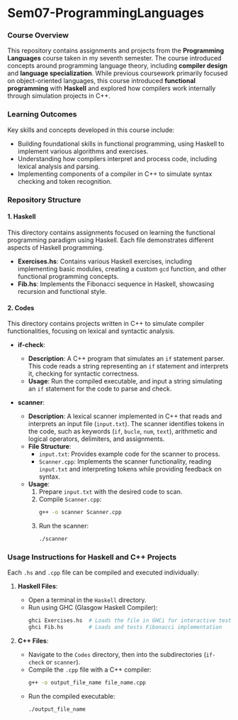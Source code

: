 # Sem07-ProgrammingLanguages

### Course Overview
This repository contains assignments and projects from the **Programming Languages** course taken in my seventh semester. The course introduced concepts around programming language theory, including **compiler design** and **language specialization**. While previous coursework primarily focused on object-oriented languages, this course introduced **functional programming** with **Haskell** and explored how compilers work internally through simulation projects in C++.

### Learning Outcomes
Key skills and concepts developed in this course include:
- Building foundational skills in functional programming, using Haskell to implement various algorithms and exercises.
- Understanding how compilers interpret and process code, including lexical analysis and parsing.
- Implementing components of a compiler in C++ to simulate syntax checking and token recognition.

### Repository Structure

#### 1. Haskell
This directory contains assignments focused on learning the functional programming paradigm using Haskell. Each file demonstrates different aspects of Haskell programming.

   - **Exercises.hs**: Contains various Haskell exercises, including implementing basic modules, creating a custom `gcd` function, and other functional programming concepts.
   - **Fib.hs**: Implements the Fibonacci sequence in Haskell, showcasing recursion and functional style.

#### 2. Codes
This directory contains projects written in C++ to simulate compiler functionalities, focusing on lexical and syntactic analysis.

   - **if-check**:
     - **Description**: A C++ program that simulates an `if` statement parser. This code reads a string representing an `if` statement and interprets it, checking for syntactic correctness.
     - **Usage**: Run the compiled executable, and input a string simulating an `if` statement for the code to parse and check.

   - **scanner**:
     - **Description**: A lexical scanner implemented in C++ that reads and interprets an input file (`input.txt`). The scanner identifies tokens in the code, such as keywords (`if`, `bucle`, `num`, `text`), arithmetic and logical operators, delimiters, and assignments.
     - **File Structure**:
       - `input.txt`: Provides example code for the scanner to process.
       - `Scanner.cpp`: Implements the scanner functionality, reading `input.txt` and interpreting tokens while providing feedback on syntax.
     - **Usage**:
       1. Prepare `input.txt` with the desired code to scan.
       2. Compile `Scanner.cpp`:
          ```bash
          g++ -o scanner Scanner.cpp
          ```
       3. Run the scanner:
          ```bash
          ./scanner
          ```

### Usage Instructions for Haskell and C++ Projects
Each `.hs` and `.cpp` file can be compiled and executed individually:
1. **Haskell Files**:
   - Open a terminal in the `Haskell` directory.
   - Run using GHC (Glasgow Haskell Compiler):
     ```bash
     ghci Exercises.hs  # Loads the file in GHCi for interactive testing
     ghci Fib.hs        # Loads and tests Fibonacci implementation
     ```

2. **C++ Files**:
   - Navigate to the `Codes` directory, then into the subdirectories (`if-check` or `scanner`).
   - Compile the `.cpp` file with a C++ compiler:
     ```bash
     g++ -o output_file_name file_name.cpp
     ```
   - Run the compiled executable:
     ```bash
     ./output_file_name
     ```
